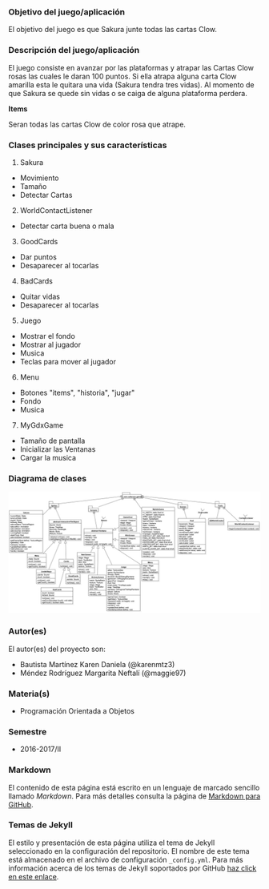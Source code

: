 ### Objetivo del juego/aplicación
El objetivo del juego es que Sakura junte todas las cartas Clow. 

### Descripción del juego/aplicación
El juego consiste en avanzar por las plataformas y atrapar las Cartas Clow rosas las cuales le daran 100 puntos. Si ella atrapa alguna carta Clow amarilla esta le quitara una vida (Sakura tendra tres vidas). Al momento de que Sakura se quede sin vidas o se caiga de alguna plataforma perdera.


**Items**

Seran todas las cartas Clow de color rosa que atrape.


### Clases principales y sus características
1. Sakura
* Movimiento
* Tamaño 
* Detectar Cartas

2. WorldContactListener
* Detectar carta  buena o mala

3. GoodCards
* Dar puntos
* Desaparecer al tocarlas

4. BadCards
* Quitar vidas
* Desaparecer al tocarlas

5. Juego
* Mostrar el fondo
* Mostrar al jugador
* Musica
* Teclas para mover al jugador

6. Menu
* Botones "items", "historia", "jugar"
* Fondo
* Musica

7. MyGdxGame
* Tamaño de pantalla
* Inicializar las Ventanas
* Cargar la musica


### Diagrama de clases

![Diagrama de clases](https://raw.githubusercontent.com/acominf/GameOfSakura/master/imagenes/Diagrama.jpg)

### Autor(es)
El autor(es) del proyecto son:
- Bautista Martínez Karen Daniela (@karenmtz3)
- Méndez Rodríguez Margarita Neftalí (@maggie97)

### Materia(s)
- Programación Orientada a Objetos

### Semestre
- 2016-2017/II

### Markdown
El contenido de esta página está escrito en un lenguaje de marcado sencillo llamado *Markdown*. Para más detalles consulta la página de [Markdown para GitHub](https://guides.github.com/features/mastering-markdown/).

### Temas de Jekyll
El estilo y presentación de esta página utiliza el tema de Jekyll seleccionado en la configuración del repositorio. El nombre de este tema está almacenado en el archivo de configuración `_config.yml`. Para más información acerca de los temas de Jekyll soportados por GitHub [haz click en este enlace](https://pages.github.com/themes/).
